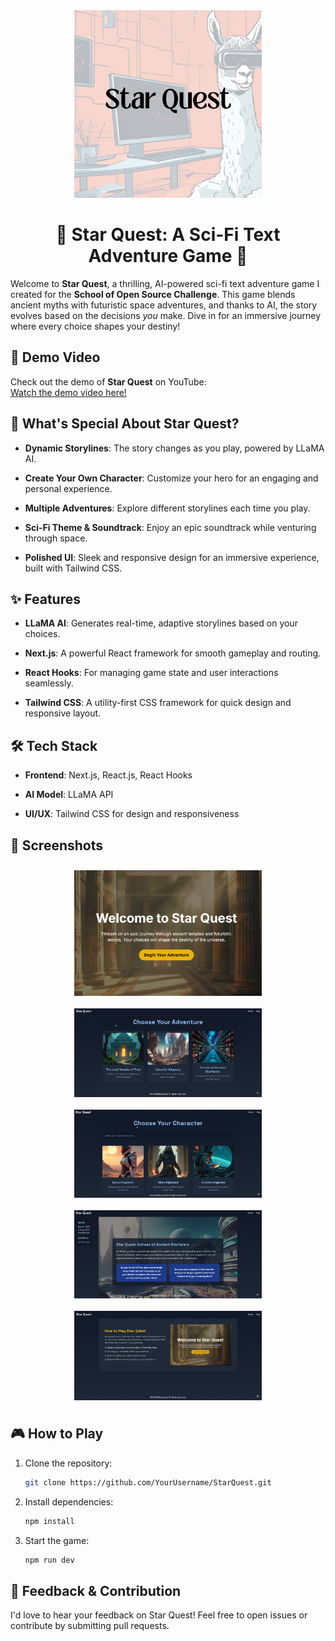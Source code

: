 <div align="center">

<img src="./public/Logo.png" width="300" height="300">

# 🌌 Star Quest: A Sci-Fi Text Adventure Game 🌌

</div>

Welcome to **Star Quest**, a thrilling, AI-powered sci-fi text adventure game I created for the **School of Open Source Challenge**. This game blends ancient myths with futuristic space adventures, and thanks to AI, the story evolves based on the decisions *you* make. Dive in for an immersive journey where every choice shapes your destiny!

## 🎥 Demo Video

Check out the demo of **Star Quest** on YouTube:  
[Watch the demo video here!](https://youtu.be/nRTH8Hzixas?si=tRtUJP7ebp3XQfjq)

## 🚀 What's Special About Star Quest?

- **Dynamic Storylines**: The story changes as you play, powered by LLaMA AI.

- **Create Your Own Character**: Customize your hero for an engaging and personal experience.

- **Multiple Adventures**: Explore different storylines each time you play.

- **Sci-Fi Theme & Soundtrack**: Enjoy an epic soundtrack while venturing through space.

- **Polished UI**: Sleek and responsive design for an immersive experience, built with Tailwind CSS.

## ✨ Features

- **LLaMA AI**: Generates real-time, adaptive storylines based on your choices.

- **Next.js**: A powerful React framework for smooth gameplay and routing.

- **React Hooks**: For managing game state and user interactions seamlessly.

- **Tailwind CSS**: A utility-first CSS framework for quick design and responsive layout.

## 🛠️ Tech Stack

- **Frontend**: Next.js, React.js, React Hooks

- **AI Model**: LLaMA API

- **UI/UX**: Tailwind CSS for design and responsiveness

## 📸 Screenshots

<div align="center">
  <div style="display: flex; flex-wrap: wrap; justify-content: center;">
    <img src="public/Screenshot 2024-09-27 191144.png" alt="Screenshot 1" width="300" style="margin: 10px;" />
    <img src="public/Screenshot 2024-09-29 184842.png" alt="Screenshot 2" width="300" style="margin: 10px;" />
    <img src="public/Screenshot 2024-09-29 184901.png" alt="Screenshot 3" width="300" style="margin: 10px;" />
    <img src="public/Screenshot 2024-09-29 184920.png" alt="Screenshot 4" width="300" style="margin: 10px;" />
    <img src="public/Screenshot 2024-09-29 185105.png" alt="Screenshot 5" width="300" style="margin: 10px;" />
  </div>
</div>

## 🎮 How to Play

1. Clone the repository:
   ```bash
   git clone https://github.com/YourUsername/StarQuest.git

2. Install dependencies:
   ```bash
   npm install

3. Start the game:
   ```bash
   npm run dev

## 💬 Feedback & Contribution

I'd love to hear your feedback on Star Quest! Feel free to open issues or contribute by submitting pull requests.